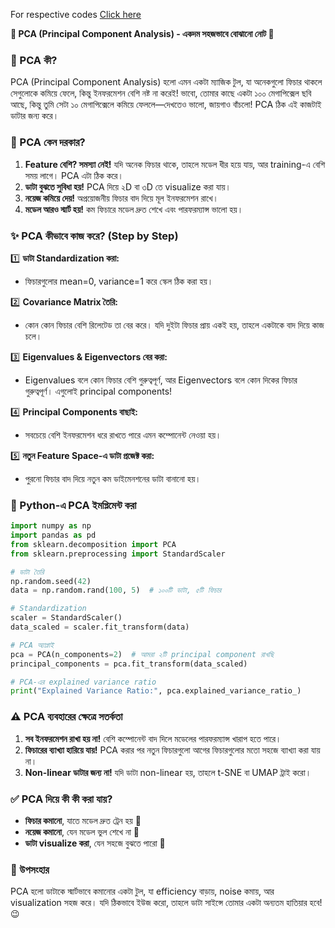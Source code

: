 For respective codes [Click here]()



**🔹 PCA (Principal Component Analysis) - একদম সহজভাবে বোঝানো নোট 🔹**

### 🧐 PCA কী?
PCA (Principal Component Analysis) হলো এমন একটা ম্যাজিক টুল, যা অনেকগুলো ফিচার থাকলে সেগুলোকে কমিয়ে ফেলে, কিন্তু ইনফরমেশন বেশি নষ্ট না করেই! ভাবো, তোমার কাছে একটা ১০০ মেগাপিক্সেল ছবি আছে, কিন্তু তুমি সেটা ১০ মেগাপিক্সেলে কমিয়ে ফেললে—দেখতেও ভালো, জায়গাও বাঁচলো! PCA ঠিক এই কাজটাই ডাটার জন্য করে।

### 🤔 PCA কেন দরকার?
1. **Feature বেশি? সমস্যা নেই!** যদি অনেক ফিচার থাকে, তাহলে মডেল ধীর হয়ে যায়, আর training-এ বেশি সময় লাগে। PCA এটা ঠিক করে।
2. **ডাটা বুঝতে সুবিধা হয়!** PCA দিয়ে ২D বা ৩D তে visualize করা যায়।
3. **নয়েজ কমিয়ে দেয়!** অপ্রয়োজনীয় ফিচার বাদ দিয়ে মূল ইনফরমেশন রাখে।
4. **মডেল আরও স্মার্ট হয়!** কম ফিচারে মডেল দ্রুত শেখে এবং পারফরম্যান্স ভালো হয়।

### ✨ PCA কীভাবে কাজ করে? (Step by Step)

1️⃣ **ডাটা Standardization করা:**  
   - ফিচারগুলোর mean=0, variance=1 করে স্কেল ঠিক করা হয়।

2️⃣ **Covariance Matrix তৈরি:**  
   - কোন কোন ফিচার বেশি রিলেটেড তা বের করে। যদি দুইটা ফিচার প্রায় একই হয়, তাহলে একটাকে বাদ দিয়ে কাজ চলে।

3️⃣ **Eigenvalues & Eigenvectors বের করা:**  
   - Eigenvalues বলে কোন ফিচার বেশি গুরুত্বপূর্ণ, আর Eigenvectors বলে কোন দিকের ফিচার গুরুত্বপূর্ণ। এগুলোই principal components!

4️⃣ **Principal Components বাছাই:**  
   - সবচেয়ে বেশি ইনফরমেশন ধরে রাখতে পারে এমন কম্পোনেন্ট নেওয়া হয়।

5️⃣ **নতুন Feature Space-এ ডাটা প্রজেক্ট করা:**  
   - পুরনো ফিচার বাদ দিয়ে নতুন কম ডাইমেনশনের ডাটা বানানো হয়।

### 🚀 Python-এ PCA ইমপ্লিমেন্ট করা
```python
import numpy as np
import pandas as pd
from sklearn.decomposition import PCA
from sklearn.preprocessing import StandardScaler

# ডাটা তৈরি
np.random.seed(42)
data = np.random.rand(100, 5)  # ১০০টি ডাটা, ৫টি ফিচার

# Standardization
scaler = StandardScaler()
data_scaled = scaler.fit_transform(data)

# PCA অ্যাপ্লাই
pca = PCA(n_components=2)  # আমরা ২টি principal component রাখছি
principal_components = pca.fit_transform(data_scaled)

# PCA-এর explained variance ratio
print("Explained Variance Ratio:", pca.explained_variance_ratio_)
```

### ⚠️ PCA ব্যবহারের ক্ষেত্রে সতর্কতা
1. **সব ইনফরমেশন রাখা হয় না!** বেশি কম্পোনেন্ট বাদ দিলে মডেলের পারফরম্যান্স খারাপ হতে পারে।
2. **ফিচারের ব্যাখ্যা হারিয়ে যায়!** PCA করার পর নতুন ফিচারগুলো আগের ফিচারগুলোর মতো সহজে ব্যাখ্যা করা যায় না।
3. **Non-linear ডাটার জন্য না!** যদি ডাটা non-linear হয়, তাহলে t-SNE বা UMAP ট্রাই করো।

### ✅ PCA দিয়ে কী কী করা যায়?
- **ফিচার কমানো**, যাতে মডেল দ্রুত ট্রেন হয় 🚀
- **নয়েজ কমানো**, যেন মডেল ভুল শেখে না 🤖
- **ডাটা visualize করা**, যেন সহজে বুঝতে পারো 👀

### 🎯 উপসংহার
PCA হলো ডাটাকে স্মার্টভাবে কমানোর একটা টুল, যা efficiency বাড়ায়, noise কমায়, আর visualization সহজ করে। যদি ঠিকভাবে ইউজ করো, তাহলে ডাটা সাইন্সে তোমার একটা অন্যতম হাতিয়ার হবে! 😉

